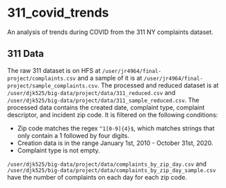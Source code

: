 # 311_covid_trends
An analysis of trends during COVID from the 311 NY complaints dataset.

## 311 Data

The raw 311 dataset is on HFS at `/user/jr4964/final-project/complaints.csv` and a sample of it is at `/user/jr4964/final-project/sample_complaints.csv`. The processed and reduced dataset is at `/user/djk525/big-data/project/data/311_reduced.csv` and `/user/djk525/big-data/project/data/311_sample_reduced.csv`. The processed data contains the created date, complaint type, complaint descriptor, and incident zip code. It is filtered on the following conditions:

- Zip code matches the regex `^1[0-9]{4}$`, which matches strings that only contain a 1 followed by four digits.
- Creation data is in the range January 1st, 2010 - October 31st, 2020.
- Complaint type is not empty.

`/user/djk525/big-data/project/data/complaints_by_zip_day.csv` and `/user/djk525/big-data/project/data/complaints_by_zip_day_sample.csv` have the number of complaints on each day for each zip code.
